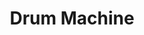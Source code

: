 ---
title: "Drum Machine"
title_fr: "Drum Machine"
order: 4
description: "Drum Machine project on freeCodeCamp. Created with React for the 'Front End Libraries Projects' certification."
description_fr: "Projet de Drum Machine sur freeCodeCamp. Créée avec React pour la certifcation 'Front End Libraries Projects'."
featuredImage: ../../images/development/fcc-drum-machine.jpg
url: "https://codepen.io/anhek/debug/qBWpQwZ"
source_url: "https://codepen.io/anhek/pen/qBWpQwZ"
tags: ["design", "html", "scss", "javascript", "react"]
tags_fr: ["design", "html", "scss", "javascript", "react"]
---